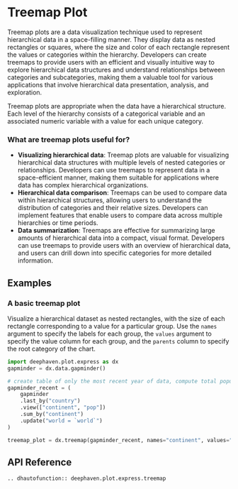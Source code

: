# Treemap Plot

Treemap plots are a data visualization technique used to represent hierarchical data in a space-filling manner. They display data as nested rectangles or squares, where the size and color of each rectangle represent the values or categories within the hierarchy. Developers can create treemaps to provide users with an efficient and visually intuitive way to explore hierarchical data structures and understand relationships between categories and subcategories, making them a valuable tool for various applications that involve hierarchical data presentation, analysis, and exploration.

Treemap plots are appropriate when the data have a hierarchical structure. Each level of the hierarchy consists of a categorical variable and an associated numeric variable with a value for each unique category.

### What are treemap plots useful for?

- **Visualizing hierarchical data**: Treemap plots are valuable for visualizing hierarchical data structures with multiple levels of nested categories or relationships. Developers can use treemaps to represent data in a space-efficient manner, making them suitable for applications where data has complex hierarchical organizations.
- **Hierarchical data comparison**: Treemaps can be used to compare data within hierarchical structures, allowing users to understand the distribution of categories and their relative sizes. Developers can implement features that enable users to compare data across multiple hierarchies or time periods.
- **Data summarization**: Treemaps are effective for summarizing large amounts of hierarchical data into a compact, visual format. Developers can use treemaps to provide users with an overview of hierarchical data, and users can drill down into specific categories for more detailed information.

## Examples

### A basic treemap plot

Visualize a hierarchical dataset as nested rectangles, with the size of each rectangle corresponding to a value for a particular group. Use the `names` argument to specify the labels for each group, the `values` argument to specify the value column for each group, and the `parents` column to specify the root category of the chart.

```python order=treemap_plot,gapminder_recent,gapminder
import deephaven.plot.express as dx
gapminder = dx.data.gapminder()

# create table of only the most recent year of data, compute total population for each continent
gapminder_recent = (
    gapminder
    .last_by("country")
    .view(["continent", "pop"])
    .sum_by("continent")
    .update("world = `world`")
)

treemap_plot = dx.treemap(gapminder_recent, names="continent", values="pop", parents="world")
```

## API Reference
```{eval-rst}
.. dhautofunction:: deephaven.plot.express.treemap
```